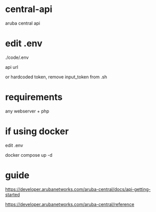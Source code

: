 # central-api
aruba central api



# edit .env
./code/.env

api url

or hardcoded token, remove input_token from .sh


# requirements
any webserver + php


# if using docker
edit .env

docker compose up -d


# guide
https://developer.arubanetworks.com/aruba-central/docs/api-getting-started

https://developer.arubanetworks.com/aruba-central/reference